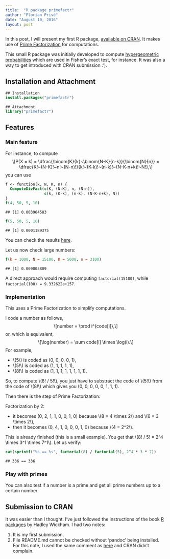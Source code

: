```yaml
---
title:  "R package primefactr"
author: "Florian Privé"
date: "August 10, 2016"
layout: post
---
```




<section class="main-content">
<p>In this post, I will present my first R package, <a href="https://cran.r-project.org/web/packages/primefactr/index.html">available on CRAN</a>. It makes use of <a href="https://en.wikipedia.org/wiki/Prime_factor">Prime Factorization</a> for computations.</p>
<p>This small R package was initially developed to compute <a href="https://en.wikipedia.org/wiki/Hypergeometric_distribution">hypergeometric probabilities</a> which are used in Fisher’s exact test, for instance. It was also a way to get introduced with CRAN submission :’).</p>
<div id="installation-and-attachment" class="section level2">
<h2>Installation and Attachment</h2>
<div class="sourceCode"><pre class="sourceCode r"><code class="sourceCode r">## Installation
<span class="kw">install.packages</span>(<span class="st">&quot;primefactr&quot;</span>)</code></pre></div>
<div class="sourceCode"><pre class="sourceCode r"><code class="sourceCode r">## Attachment
<span class="kw">library</span>(<span class="st">&quot;primefactr&quot;</span>)</code></pre></div>
</div>
<div id="features" class="section level2">
<h2>Features</h2>
<div id="main-feature" class="section level3">
<h3>Main feature</h3>
<p>For instance, to compute <span class="math display">\[P(X = k) = \dfrac{\binom{K}{k}~\binom{N-K}{n-k}}{\binom{N}{n}} = \dfrac{K!~(N-K)!~n!~(N-n)!}{k!~(K-k)!~(n-k)!~(N-K-n+k)!~N!},\]</span> you can use</p>
<div class="sourceCode"><pre class="sourceCode r"><code class="sourceCode r">f &lt;-<span class="st"> </span>function(k, N, K, n) {
  <span class="kw">ComputeDivFact</span>(<span class="kw">c</span>(K, (N-K), n, (N-n)),
                 <span class="kw">c</span>(k, (K-k), (n-k), (N-K-n+k), N))
}
<span class="kw">f</span>(<span class="dv">4</span>, <span class="dv">50</span>, <span class="dv">5</span>, <span class="dv">10</span>)</code></pre></div>
<pre><code>## [1] 0.003964583</code></pre>
<div class="sourceCode"><pre class="sourceCode r"><code class="sourceCode r"><span class="kw">f</span>(<span class="dv">5</span>, <span class="dv">50</span>, <span class="dv">5</span>, <span class="dv">10</span>)</code></pre></div>
<pre><code>## [1] 0.0001189375</code></pre>
<p>You can check the results <a href="https://en.wikipedia.org/wiki/Hypergeometric_distribution#Application_and_example">here</a>.</p>
<p>Let us now check large numbers:</p>
<div class="sourceCode"><pre class="sourceCode r"><code class="sourceCode r"><span class="kw">f</span>(<span class="dt">k =</span> <span class="dv">1000</span>, <span class="dt">N =</span> <span class="dv">15100</span>, <span class="dt">K =</span> <span class="dv">5000</span>, <span class="dt">n =</span> <span class="dv">3100</span>)</code></pre></div>
<pre><code>## [1] 0.009003809</code></pre>
<p>A direct approach would require computing <code>factorial(15100)</code>, while <code>factorial(100) = 9.332622e+157</code>.</p>
</div>
<div id="implementation" class="section level3">
<h3>Implementation</h3>
<p>This uses a Prime Factorization to simplify computations.</p>
<p>I code a number as follows, <span class="math display">\[number = \prod i^{code[i]},\]</span> or, which is equivalent, <span class="math display">\[\log(number) = \sum code[i] \times \log(i).\]</span> For example,</p>
<ul>
<li><span class="math inline">\(5\)</span> is coded as (0, 0, 0, 0, 1),</li>
<li><span class="math inline">\(5!\)</span> is coded as (1, 1, 1, 1, 1),</li>
<li><span class="math inline">\(8!\)</span> is coded as (1, 1, 1, 1, 1, 1, 1, 1).</li>
</ul>
<p>So, to compute <span class="math inline">\(8! / 5!\)</span>, you just have to substract the code of <span class="math inline">\(5!\)</span> from the code of <span class="math inline">\(8!\)</span> which gives you (0, 0, 0, 0, 0, 1, 1, 1).</p>
<p>Then there is the step of Prime Factorization:</p>
<p>Factorization by 2:</p>
<ul>
<li>it becomes (0, 2, 1, 1, 0, 0, 1, 0) because <span class="math inline">\(8 = 4 \times 2\)</span> and <span class="math inline">\(6 = 3 \times 2\)</span>,</li>
<li>then it becomes (0, 4, 1, 0, 0, 0, 1, 0) because <span class="math inline">\(4 = 2^2\)</span>.</li>
</ul>
<p>This is already finished (this is a small example). You get that <span class="math inline">\(8! / 5! = 2^4 \times 3^1 \times 7^1\)</span>. Let us verify:</p>
<div class="sourceCode"><pre class="sourceCode r"><code class="sourceCode r"><span class="kw">cat</span>(<span class="kw">sprintf</span>(<span class="st">&quot;%s == %s&quot;</span>, <span class="kw">factorial</span>(<span class="dv">8</span>) /<span class="st"> </span><span class="kw">factorial</span>(<span class="dv">5</span>), <span class="dv">2</span>^<span class="dv">4</span> *<span class="st"> </span><span class="dv">3</span> *<span class="st"> </span><span class="dv">7</span>))</code></pre></div>
<pre><code>## 336 == 336</code></pre>
</div>
<div id="play-with-primes" class="section level3">
<h3>Play with primes</h3>
<p>You can also test if a number is a prime and get all prime numbers up to a certain number.</p>
</div>
</div>
<div id="submission-to-cran" class="section level2">
<h2>Submission to CRAN</h2>
<p>It was easier than I thought. I’ve just followed the instructions of the book <a href="http://r-pkgs.had.co.nz/">R packages</a> by Hadley Wickham. I had two notes:</p>
<ol style="list-style-type: decimal">
<li>It is my first submission.</li>
<li>File README.md cannot be checked without ‘pandoc’ being installed. For this note, I used the same comment as <a href="https://github.com/klarsen1/Information/blob/b3a826a6f8a38aa8c664156cef4f16edae196ec3/cran-comments.md#r-cmd-check-results">here</a> and CRAN didn’t complain.</li>
</ol>
</div>
</section>
